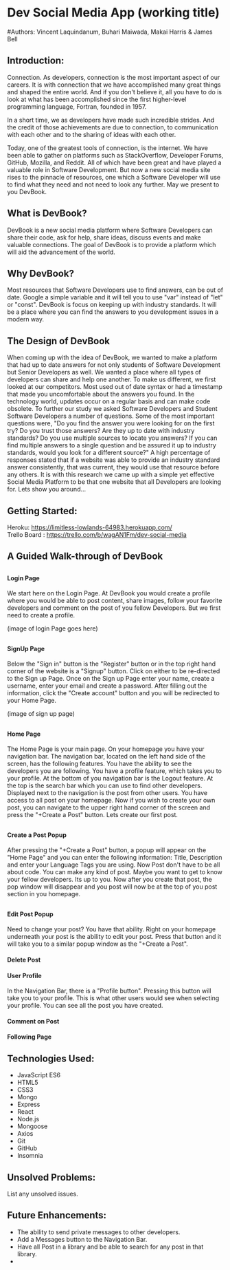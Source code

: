 # Dev Social Media App (working title)
#Authors: Vincent Laquindanum, Buhari Maiwada, Makai Harris & James Bell

## Introduction: 
Connection. As developers, connection is the most important aspect of our careers. It is with connection that we have accomplished many great things and shaped the entire world. And if you don't believe it, all you have to do is look at what has been accomplished since the first higher-level programming language, Fortran, founded in 1957.

In a short time, we as developers have made such incredible strides. And the credit of those achievements are due to connection, to communication with each other and to the sharing of ideas with each other.

Today, one of the greatest tools of connection, is the internet. We have been able to gather on platforms such as StackOverflow, Developer Forums, GitHub, Mozilla, and Reddit. All of which have been great and have played a valuable role in Software Development. But now a new social media site rises to the pinnacle of resources, one which a Software Developer will use to find what they need and not need to look any further. May we present to you DevBook.

## What is DevBook?
DevBook is a new social media platform where Software Developers can share their code, ask for help, share ideas, discuss events and make valuable connections. The goal of DevBook is to provide a platform which will aid the advancement of the world.

## Why DevBook?
Most resources that Software Developers use to find answers, can be out of date. Google a simple variable and it will tell you to use "var" instead of "let" or "const". DevBook is focus on keeping up with industry standards. It will be a place where you can find the answers to you development issues in a modern way.

## The Design of DevBook
When coming up with the idea of DevBook, we wanted to make a platform that had up to date answers for not only students of Software Development but Senior Developers as well. We wanted a place where all types of developers can share and help one another. 
To make us different, we first looked at our competitors. Most used out of date syntax or had a timestamp that made you uncomfortable about the answers you found. In the technology world, updates occur on a regular basis and can make code obsolete. 
To further our study we asked Software Developers and Student Software Developers a number of questions. Some of the most important questions were, "Do you find the answer you were looking for on the first try? Do you trust those answers? Are they up to date with industry standards? Do you use multiple sources to locate you answers? If you can find multiple answers to a single question and be assured it up to industry standards, would you look for a different source?" A high percentage of responses stated that if a website was able to provide an industry standard answer consistently, that was current, they would use that resource before any others. 
It is with this research we came up with a simple yet effective Social Media Platform to be that one website that all Developers are looking for. Lets show you around...

## Getting Started: 
Heroku: https://limitless-lowlands-64983.herokuapp.com/  <br>
Trello Board : https://trello.com/b/wagAN1Fm/dev-social-media

## A Guided Walk-through of DevBook
## <h4>Login Page</h4>
We start here on the Login Page. At DevBook you would create a profile where you would be able to post content, share images, follow your favorite developers and comment on the post of you fellow Developers. But we first need to create a profile.

(image of login Page goes here)

## <h4>SignUp Page</h4>
Below the "Sign in" button is the "Register" button or in the top right hand corner of the website is a "Signup" button. Click on either to be re-directed to the Sign up Page. Once on the Sign up Page enter your name, create a username, enter your email and create a password. After filling out the information, click the "Create account" button and you will be redirected to your Home Page.

(image of sign up page)

## <h4>Home Page</h4>
The Home Page is your main page. On your homepage you have your navigation bar. The navigation bar, located on the left hand side of the screen, has the following features. You have the ability to see the developers you are following. You have a profile feature, which takes you to your profile. At the bottom of you navigation bar is the Logout feature. At the top is the search bar which you can use to find other developers. Displayed next to the navigation is the post from other users. You have access to all post on your homepage. Now if you wish to create your own post, you can navigate to the upper right hand corner of the screen and press the "+Create a Post" button. Lets create our first post.

## <h4>Create a Post Popup</h4>
After pressing the "+Create a Post" button, a popup will appear on the "Home Page" and you can enter the following information: Title, Description and enter your Language Tags you are using. Now Post don't have to be all about code. You can make any kind of post. Maybe you want to get to know your fellow developers. Its up to you. Now after you create that post, the pop window will disappear and you post will now be at the top of you post section in you homepage.

## <h4>Edit Post Popup</h4>
Need to change your post? You have that ability. Right on your homepage underneath your post is the ability to edit your post. Press that button and it will take you to a similar popup window as the "+Create a Post".

<h4>Delete Post

<h4>User Profile</h4>
In the Navigation Bar, there is a "Profile button". Pressing this button will take you to your profile. This is what other users would see when selecting your profile. You can see all the post you have created.

<h4>Comment on Post</h4>

<h4>Following Page</h4>

## Technologies Used: 
- JavaScript ES6
- HTML5
- CSS3
- Mongo
- Express
- React
- Node.js
- Mongoose
- Axios
- Git
- GitHub
- Insomnia

## Unsolved Problems: 
List any unsolved issues.

## Future Enhancements: 
- The ability to send private messages to other developers.
- Add a Messages button to the Navigation Bar.
- Have all Post in a library and be able to search for any post in that library.
- 

